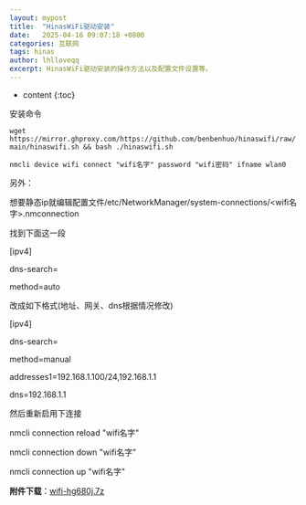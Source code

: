 ```yaml
---
layout: mypost
title:  "HinasWiFi驱动安装"
date:   2025-04-16 09:07:18 +0800
categories: 互联网
tags: hinas
author: lhlloveqq
excerpt: HinasWiFi驱动安装的操作方法以及配置文件设置等。
---
```


* content
{:toc}

安装命令

`wget https://mirror.ghproxy.com/https://github.com/benbenhuo/hinaswifi/raw/main/hinaswifi.sh && bash ./hinaswifi.sh`

`nmcli device wifi connect "wifi名字" password "wifi密码" ifname wlan0`

另外：

想要静态ip就编辑配置文件/etc/NetworkManager/system-connections/<wifi名字>.nmconnection

找到下面这一段

[ipv4]

dns-search=

method=auto

改成如下格式(地址、网关、dns根据情况修改)

[ipv4]

dns-search=

method=manual

addresses1=192.168.1.100/24,192.168.1.1

dns=192.168.1.1

然后重新启用下连接

nmcli connection reload "wifi名字"

nmcli connection down "wifi名字"

nmcli connection up "wifi名字"


**附件下载**：[wifi-hg680j.7z][1]


  [1]: https://r2.wait.loan/uploads/attach/wifi-hg680j.7z